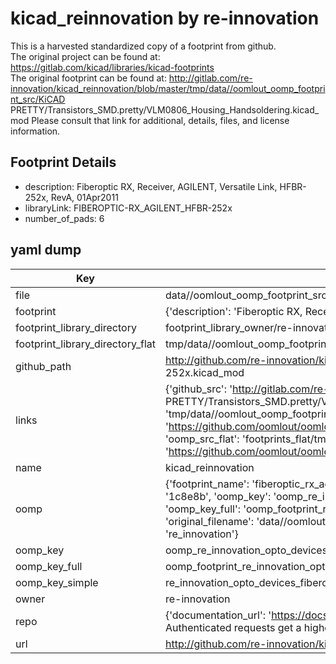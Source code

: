 # kicad_reinnovation by re-innovation  
This is a harvested standardized copy of a footprint from github.  
The original project can be found at:  
https://gitlab.com/kicad/libraries/kicad-footprints  
The original footprint can be found at:
http://gitlab.com/re-innovation/kicad_reinnovation/blob/master/tmp/data//oomlout_oomp_footprint_src/KiCAD PRETTY/Transistors_SMD.pretty/VLM0806_Housing_Handsoldering.kicad_mod
Please consult that link for additional, details, files, and license information.  
## Footprint Details
* description: Fiberoptic RX, Receiver, AGILENT, Versatile Link, HFBR-252x, RevA, 01Apr2011  
* libraryLink: FIBEROPTIC-RX_AGILENT_HFBR-252x  
* number_of_pads: 6  
## yaml dump  
| Key | Value |  
| --- | --- |  
| file | data//oomlout_oomp_footprint_src/kicad_reinnovation/KiCAD PRETTY/Opto-Devices.pretty/FIBEROPTIC-RX_AGILENT_HFBR-252x.kicad_mod |  
| footprint | {'description': 'Fiberoptic RX, Receiver, AGILENT, Versatile Link, HFBR-252x, RevA, 01Apr2011', 'libraryLink': 'FIBEROPTIC-RX_AGILENT_HFBR-252x', 'number_of_pads': 6} |  
| footprint_library_directory | footprint_library_owner/re-innovation_kicad_reinnovation |  
| footprint_library_directory_flat | tmp/data//oomlout_oomp_footprint_src/footprints_flat/re_innovation_opto_devices_fiberoptic_rx_agilent_hfbr_252x/working |  
| github_path | http://github.com/re-innovation/kicad_reinnovation/blob/master/tmp/data//oomlout_oomp_footprint_src/KiCAD PRETTY/Opto-Devices.pretty/FIBEROPTIC-RX_AGILENT_HFBR-252x.kicad_mod |  
| links | {'github_src': 'http://gitlab.com/re-innovation/kicad_reinnovation/blob/master/tmp/data//oomlout_oomp_footprint_src/KiCAD PRETTY/Transistors_SMD.pretty/VLM0806_Housing_Handsoldering.kicad_mod', 'github_src_repo': 'https://gitlab.com/kicad/libraries/kicad-footprints', 'oomp_bot': 'tmp/data//oomlout_oomp_footprint_src/footprints/re_innovation_opto_devices_fiberoptic_rx_agilent_hfbr_252x/working', 'oomp_bot_github': 'https://github.com/oomlout/oomlout_oomp_footprint_bot/tree/main/tmp/data//oomlout_oomp_footprint_src/footprints/re_innovation_opto_devices_fiberoptic_rx_agilent_hfbr_252x/working', 'oomp_src_flat': 'footprints_flat/tmp/data//oomlout_oomp_footprint_src/footprints_flat/re_innovation_opto_devices_fiberoptic_rx_agilent_hfbr_252x/working', 'oomp_src_flat_github': 'https://github.com/oomlout/oomlout_oomp_footprint_src/tree/main/tmp/data//oomlout_oomp_footprint_src/footprints_flat/re_innovation_opto_devices_fiberoptic_rx_agilent_hfbr_252x/working'} |  
| name | kicad_reinnovation |  
| oomp | {'footprint_name': 'fiberoptic_rx_agilent_hfbr_252x', 'library_name': 'opto_devices', 'md5': '1c8e8b2ff25f40635d72f0e6bf66b417', 'md5_10': '1c8e8b2ff2', 'md5_5': '1c8e8', 'md5_6': '1c8e8b', 'oomp_key': 'oomp_re_innovation_opto_devices_fiberoptic_rx_agilent_hfbr_252x', 'oomp_key_extra': 'oomp_footprint_re_innovation_opto_devices_fiberoptic_rx_agilent_hfbr_252x', 'oomp_key_full': 'oomp_footprint_re_innovation_opto_devices_fiberoptic_rx_agilent_hfbr_252x_1c8e8b', 'oomp_key_simple': 're_innovation_opto_devices_fiberoptic_rx_agilent_hfbr_252x', 'original_filename': 'data//oomlout_oomp_footprint_src/kicad_reinnovation/KiCAD PRETTY/Opto-Devices.pretty/FIBEROPTIC-RX_AGILENT_HFBR-252x.kicad_mod', 'owner_name': 're_innovation'} |  
| oomp_key | oomp_re_innovation_opto_devices_fiberoptic_rx_agilent_hfbr_252x |  
| oomp_key_full | oomp_footprint_re_innovation_opto_devices_fiberoptic_rx_agilent_hfbr_252x |  
| oomp_key_simple | re_innovation_opto_devices_fiberoptic_rx_agilent_hfbr_252x |  
| owner | re-innovation |  
| repo | {'documentation_url': 'https://docs.github.com/rest/overview/resources-in-the-rest-api#rate-limiting', 'message': "API rate limit exceeded for 84.66.142.224. (But here's the good news: Authenticated requests get a higher rate limit. Check out the documentation for more details.)"} |  
| url | http://github.com/re-innovation/kicad_reinnovation |  

